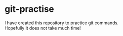 # git-practise
I have created this repository to practice git commands.
<br>
Hopefully it does not take much time!
